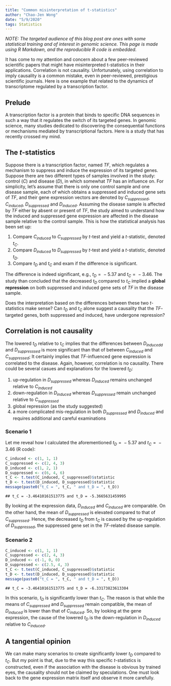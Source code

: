 ```yaml
---
title: "Common misinterpretation of t-statistics"
author: "Chao-Jen Wong"
date: "5/9/2020"
tags: Statistics
---
```


*NOTE: The targeted audience of this blog post are ones with some
statistical training and of interest in genomic science. This page is
made using R Markdown, and the reproducible R code is embedded.*

It has come to my attention and concern about a few peer-reviewed
scientific papers that might have misinterpreted t-statistics in their
applications. Correlation is not causality. Unfortunately, using
correlation to imply causality is a common mistake, even in
peer-reviewed, prestigious scientific journals. Here is one example that
related to the dynamics of transcriptome regulated by a transcription
factor.

Prelude
-------

A transcription factor is a protein that binds to specific DNA sequences
in such a way that it regulates the switch of its targeted genes. In
genomic science, many studies dedicated to discovering the consequential
functions or mechanisms mediated by transcriptional factors. Here is a
study that has recently crossed my mind.

The *t*-statistics
------------------

Suppose there is a transcription factor, named *TF*, which regulates a
mechanism to suppress and induce the expression of its targeted genes.
Suppose there are two different types of samples involved in the study:
control (*C*) and disease (*D*), in which somewhat *TF* has an
influence on. For simplicity, let’s assume that there is only one
control sample and one disease sample, each of which obtains a
suppressed and induced gene sets of *TF*, and their gene expression
vectors are denoted by *C*<sub>*suppressed*</sub>,
*C*<sub>*induced*</sub>,
*D*<sub>*suppressed*</sub> and
*D*<sub>*induced*</sub>. Assuming the disease sample is
affected by *TF* either by absent or present of *TF*, the study
aimed to understand how the induced and suppressed gene expression are
affected in the disease sample relative to the control sample. This is
how the statistical analysis has been set up:

1.  Compare *C*<sub>*induced*</sub> to
    *C*<sub>*suppressed*</sub> by *t*-test and yield a
    *t*-statistic, denoted *t*<sub>*C*</sub>.
2.  Compare *D*<sub>*induced*</sub> to
    *D*<sub>*suppressed*</sub> by *t*-test and yield a
    *t*-statistic, denoted *t*<sub>*D*</sub>.
3.  Compare *t*<sub>*D*</sub> and *t*<sub>*C*</sub> and exam if the
    difference is significant.

The difference is indeed significant, e.g., *t*<sub>*D*</sub> =  − 5.37
and *t*<sub>*C*</sub> =  − 3.46. The study than concluded that the
decreased *t*<sub>*D*</sub> compared to *t*<sub>*C*</sub> implied a
**global repression** on both suppressed and induced gene sets of *TF*
in the disease sample.

Does the interpretation based on the differences between these two
*t*-statistics make sense? Can *t*<sub>*D*</sub> and *t*<sub>*C*</sub>
alone suggest a causality that the *TF*-targeted genes, both
suppressed and induced, have undergone repression?

Correlation is not causality
----------------------------

The lowered *t*<sub>*D*</sub> relative to *t*<sub>*C*</sub> implies that
the differences between *D*<sub>*inducedd*</sub> and
*D*<sub>*suppresssed*</sub> is more significant than
that of between *C*<sub>*induced*</sub> and
*C*<sub>*suppressed*</sub>; It certainly implies that
*TF*-influenced gene expression is correlated to the disease. Again,
however, correlation is no causality. There could be several casues and
explanations for the lowered *t*<sub>*D*</sub>:

1.  up-regulation in *D*<sub>*suppressed*</sub>
    whereas *D*<sub>*induced*</sub> remains unchanged
    relative to *C*<sub>*induced*</sub>  
2.  down-regulation in *D*<sub>*induced*</sub> whereas
    *D*<sub>*suppressed*</sub> remain unchanged
    relative to *C*<sub>*suppressed*</sub>
3.  global repression (as the study suggested)  
4.  a more complicated mis-regulation in both
    *D*<sub>*suppressed*</sub> and
    *D*<sub>*induced*</sub> and requires additional and
    careful examinations

### Scenario 1

Let me reveal how I calculated the aforementioned
*t*<sub>*D*</sub> =  − 5.37 and *t*<sub>*C*</sub> =  − 3.46 (R code):

``` r
C_induced <- c(1, 1, 1)
C_suppressed <- c(2, 4, 3)
D_induced <- c(1, 2, 1)
D_suppressed <- c(6, 4, 6)
t_C <- t.test(C_induced, C_suppressed)$statistic
t_D <- t.test(D_induced, D_suppressed)$statistic
message(paste0("t_C = ", t_C, " and t_D = ", t_D))
```

    ## t_C = -3.46410161513775 and t_D = -5.3665631459995

By looking at the expression data, *D*<sub>*induced*</sub> and
*C*<sub>*induced*</sub> are comparable. On the other hand,
the mean of *D*<sub>*suppressed*</sub> is elevated
compared to that of *C*<sub>*suppressed*</sub>. Hence,
the decreased *t*<sub>*D*</sub> from *t*<sub>*C*</sub> is caused by the
up-regulation of *D*<sub>*suppressed*</sub>, the suppressed gene set in the *TF*-related disease
sample.

### Scenario 2

``` r
C_induced <- c(1, 1, 1)
C_suppressed <- c(2, 4, 3)
D_induced <- c(-1, 0, 0)
D_suppressed <- c(2.5, 4, 3)
t_C <- t.test(C_induced, C_suppressed)$statistic
t_D <- t.test(D_induced, D_suppressed)$statistic
message(paste0("t_C = ", t_C, " and t_D = ", t_D))
```

    ## t_C = -3.46410161513775 and t_D = -6.33173823613304

In this scenario, *t*<sub>*D*</sub> is significantly lower than
*t*<sub>*C*</sub>. The reason is that while the means of
*C*<sub>*suppressed*</sub> and
*D*<sub>*suppressed*</sub> remain compatible, the mean
of *D*<sub>*induced*</sub> is lower than that of
*C*<sub>*induced*</sub>. So, by looking at the gene
expression, the cause of the lowered *t*<sub>*D*</sub> is the
down-regulation in *D*<sub>*induced*</sub> relative to
*C*<sub>*induced*</sub>.

A tangential opinion
--------------------

We can make many scenarios to create significantly lower
*t*<sub>*D*</sub> compared to *t*<sub>*C*</sub>. But my point is that, due to
the way this specific *t*-statistics is constructed, even if the association with the disease is obvious by trained eyes, the causality should not be claimed by speculations. One must look back to the gene expression matrix itself and observe it more carefully.
